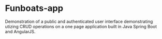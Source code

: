 # Funboats-app
Demonstration of a public and authenticated user interface demonstrating utizing CRUD operations on a one page application built in Java Spring Boot and AngularJS.   
